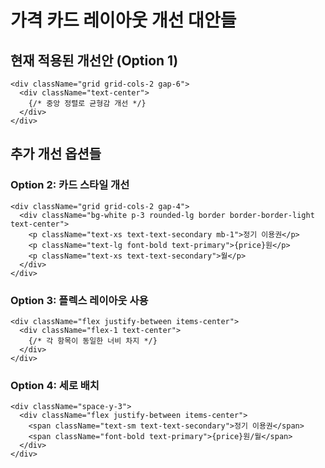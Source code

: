 # 가격 카드 레이아웃 개선 대안들

## 현재 적용된 개선안 (Option 1)
```tsx
<div className="grid grid-cols-2 gap-6">
  <div className="text-center">
    {/* 중앙 정렬로 균형감 개선 */}
  </div>
</div>
```

## 추가 개선 옵션들

### Option 2: 카드 스타일 개선
```tsx
<div className="grid grid-cols-2 gap-4">
  <div className="bg-white p-3 rounded-lg border border-border-light text-center">
    <p className="text-xs text-text-secondary mb-1">정기 이용권</p>
    <p className="text-lg font-bold text-primary">{price}원</p>
    <p className="text-xs text-text-secondary">월</p>
  </div>
</div>
```

### Option 3: 플렉스 레이아웃 사용
```tsx
<div className="flex justify-between items-center">
  <div className="flex-1 text-center">
    {/* 각 항목이 동일한 너비 차지 */}
  </div>
</div>
```

### Option 4: 세로 배치
```tsx
<div className="space-y-3">
  <div className="flex justify-between items-center">
    <span className="text-sm text-text-secondary">정기 이용권</span>
    <span className="font-bold text-primary">{price}원/월</span>
  </div>
</div>
```